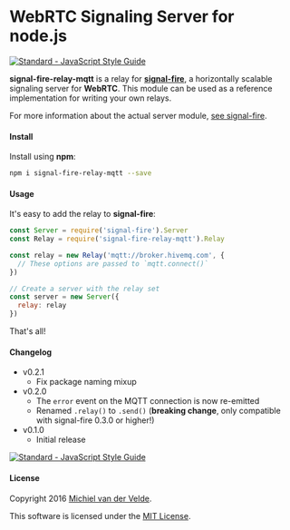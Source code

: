 # WebRTC Signaling Server for node.js

[![Standard - JavaScript Style Guide](https://img.shields.io/badge/code%20style-standard-brightgreen.svg)](http://standardjs.com/)

**signal-fire-relay-mqtt** is a relay for **[signal-fire](https://github.com/MichielvdVelde/signal-fire)**, a horizontally scalable
signaling server for **WebRTC**. This module can be used as a reference implementation for writing your own relays.

For more information about the actual server module, [see signal-fire](https://github.com/MichielvdVelde/signal-fire).

#### Install

Install using **npm**:

```bash
npm i signal-fire-relay-mqtt --save
```

#### Usage

It's easy to add the relay to **signal-fire**:

```js
const Server = require('signal-fire').Server
const Relay = require('signal-fire-relay-mqtt').Relay

const relay = new Relay('mqtt://broker.hivemq.com', {
  // These options are passed to `mqtt.connect()`
})

// Create a server with the relay set
const server = new Server({
  relay: relay
})
```

That's all!

#### Changelog

* v0.2.1
  * Fix package naming mixup
* v0.2.0
  * The `error` event on the MQTT connection is now re-emitted
  * Renamed `.relay()` to `.send()` (**breaking change**, only compatible with signal-fire 0.3.0 or higher!)
* v0.1.0
  * Initial release

[![Standard - JavaScript Style Guide](https://cdn.rawgit.com/feross/standard/master/badge.svg)](https://github.com/feross/standard)

#### License

Copyright 2016 [Michiel van der Velde](http://www.michielvdvelde.nl).

This software is licensed under the [MIT License](LiCENSE).
